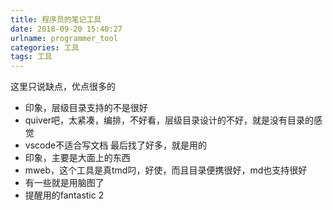 ```yaml
---
title: 程序员的笔记工具
date: 2018-09-20 15:40:27
urlname: programmer_tool
categories: 工具
tags: 工具
---
```


这里只说缺点，优点很多的
* 印象，层级目录支持的不是很好
* quiver吧，太紧凑，编排，不好看，层级目录设计的不好，就是没有目录的感觉
* vscode不适合写文档
最后找了好多，就是用的
* 印象，主要是大面上的东西
* mweb，这个工具是真tmd叼，好使，而且目录便携很好，md也支持很好
* 有一些就是用脑图了
* 提醒用的fantastic 2
<!--more-->